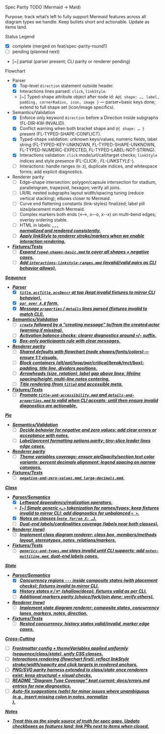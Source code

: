 Spec Parity TODO (Mermaid → Maid)

Purpose: track what’s left to fully support Mermaid features across all diagram types we handle. Keep bullets short and actionable. Update as items land.

Status Legend
- [x] complete (merged on feat/spec-parity-round1)
- [ ] pending (planned next)
- [~] partial (parser present; CLI parity or renderer pending)

Flowchart
- Parser
  - [x] Top-level `direction` statement outside header.
  - [x] Interactions lines parsed: `click`, `linkStyle`.
  - [~] Typed-shape attribute object after node id: `A@{ shape: …, label, padding, cornerRadius, icon, image }` — parser+basic keys done; extend to full shape set (icon/image specifics).
- Semantics/Validation
  - [x] Enforce only keyword `direction` before a Direction inside subgraphs (FL-DIR-KW-INVALID).
  - [x] Conflict warning when both bracket shape and `@{ shape: … }` present (FL-TYPED-SHAPE-CONFLICT).
  - [x] Typed-shape validation: unknown keys/values, numeric fields, label string (FL-TYPED-KEY-UNKNOWN, FL-TYPED-SHAPE-UNKNOWN, FL-TYPED-NUMERIC-EXPECTED, FL-TYPED-LABEL-NOT-STRING).
  - [x] Interactions validation: `click` mode/url/call/target checks; `linkStyle` indices and style presence (FL-CLICK-*, FL-LINKSTYLE-*).
  - [ ] Interactions: handle ranges (`0:3`), duplicate indices, and whitespace forms; add explicit diagnostics.
- Renderer parity
  - [ ] Edge–shape intersection: polygon/capsule intersection for stadium, parallelogram, trapezoid, hexagon; verify all joins.
  - [ ] LR/RL nested subgraphs layout width/spacing tuning (reduce vertical stacking); elbows closer to Mermaid.
  - [ ] Curve end flattening constants (link-styles) finalized; label pill size/placement match Mermaid.
  - [ ] Complex markers both ends (<-->, o--o, x--x) on multi-bend edges; overlay ordering stable.
  - [ ] HTML in labels: <b>, <i>, <u>, <br/> normalized and rendered consistently.
  - [ ] Apply linkStyle to renderer stroke/markers when we enable interaction rendering.
- Fixtures/Tests
  - [ ] Expand `typed-shapes-basic.mmd` to cover all shapes + negative cases.
  - [ ] Add `interactions-linkstyle-ranges.mmd` (invalid/valid pairs as CLI behavior allows).

Sequence
- Parser
  - [x] `title`, `accTitle`, `accDescr` at top (kept invalid fixtures to mirror CLI behavior).
  - [x] `par over A,B` form.
  - [x] Message `properties` / `details` lines parsed (fixtures invalid to match CLI).
- Semantics/Validation
  - [ ] `create` followed by a “creating message” to/from the created actor (warning if missing).
  - [ ] Activation balance checks; clearer diagnostics around `+`/`-` suffix.
  - [x] Box-only participants rule with clear messages.
- Renderer parity
  - [ ] Shared defaults with flowchart (node shapes/fonts/colors) — ensure 1:1 visuals.
  - [ ] Block containers (alt/opt/loop/par/critical/break/rect/box): padding, title line, dividers positions.
  - [ ] Arrowheads (size, rotation), label gap above lines; lifeline spacing/height; multi-line notes centering.
  - [ ] Title rendering (from `title`) and accessible meta.
- Fixtures/Tests
  - [ ] Promote `title-and-accessibility.mmd` and `details-and-properties.mmd` to valid when CLI accepts; until then ensure invalid diagnostics are actionable.

Pie
- Semantics/Validation
  - [ ] Decide behavior for negative and zero values; add clear errors or acceptance with notes.
  - [ ] Label/percent formatting options parity; tiny-slice leader lines edge cases.
- Renderer parity
  - [ ] Theme variables coverage: ensure pieOpacity/section text color variants; percent decimals alignment; legend spacing on narrow canvases.
- Fixtures/Tests
  - [ ] `negative-and-zero-values.mmd`, `large-decimals.mmd`.

Class
- Parser/Semantics
  - [x] Leftward dependency/realization operators.
  - [~] Simple generic `<…>` tokenization for names/types; keep fixtures invalid to mirror CLI; add diagnostics for unbalanced `< >`.
  - [x] Notes on classes (`note for/on X: …`).
  - [ ] Dual-end labels/cardinalities coverage (labels near both classes).
- Renderer (new)
  - [ ] Implement class diagram renderer: class box, members/methods layout, stereotypes, notes, relations/markers.
- Fixtures/Tests
  - [ ] `generics-and-types.mmd` stays invalid until CLI supports; add `notes-multiline.mmd`, dual-end labels cases.

State
- Parser/Semantics
  - [x] Concurrency regions `---` inside composite states (with placement checks); fixtures invalid to mirror CLI.
  - [x] History states `H` / `H*` (shallow/deep); fixtures valid as per CLI.
  - [ ] Additional markers parity (choice/fork/join done; verify others).
- Renderer (new)
  - [ ] Implement state diagram renderer: composite states, concurrency lanes, markers, notes, direction.
- Fixtures/Tests
  - [ ] Nested concurrency, history states valid/invalid, marker edge cases.

Cross-Cutting
- [ ] Frontmatter config + themeVariables applied uniformly (sequence/class/state), unify CSS classes.
- [ ] Interactions rendering (flowchart first): reflect linkStyle stroke/width/opacity and click targets in rendered anchors.
- [ ] PNG/SVG parity harness extended to class/state once renderers exist; keep structural + visual checks.
- [ ] README “Diagram Type Coverage” kept current; docs/errors.md entries for new diagnostics.
- [ ] Auto-fix suggestions (safe) for minor issues where unambiguous (e.g., insert missing colon in notes, normalize <br/>).

Notes
- Treat this as the single source of truth for spec gaps. Update checkboxes as features land; link PRs next to items when closed.
